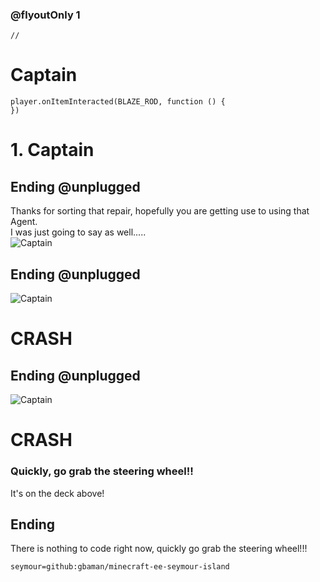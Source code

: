 

### @flyoutOnly 1

```template
// 
```

# Captain

```template
player.onItemInteracted(BLAZE_ROD, function () {
})

```

# 1. Captain

## Ending @unplugged

Thanks for sorting that repair, hopefully you are getting use to using that Agent.   
I was just going to say as well.....      
![Captain](https://raw.githubusercontent.com/gbaman/minecraft-ee-seymour-island/master/media/captain.jpg)
   
## Ending @unplugged 
![Captain](https://raw.githubusercontent.com/gbaman/minecraft-ee-seymour-island/master/media/captain-left.jpg)

# CRASH

## Ending @unplugged 
![Captain](https://raw.githubusercontent.com/gbaman/minecraft-ee-seymour-island/master/media/captain-right.jpg)
   
# CRASH
   
### Quickly, go grab the steering wheel!!
It's on the deck above!

## Ending

There is nothing to code right now, quickly go grab the steering wheel!!!


```package
seymour=github:gbaman/minecraft-ee-seymour-island
```
